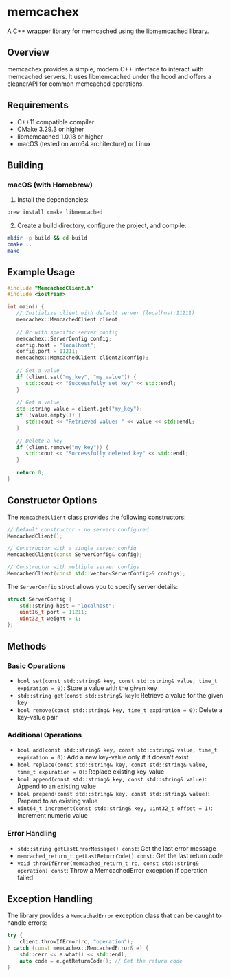 # memcachex

A C++ wrapper library for memcached using the libmemcached library.

## Overview

memcachex provides a simple, modern C++ interface to interact with memcached servers. It uses libmemcached under the hood and offers a cleanerAPI for common memcached operations.

## Requirements

- C++11 compatible compiler
- CMake 3.29.3 or higher
- libmemcached 1.0.18 or higher
- macOS (tested on arm64 architecture) or Linux

## Building

### macOS (with Homebrew)

1. Install the dependencies:

```bash
brew install cmake libmemcached
```

2. Create a build directory, configure the project, and compile:

```bash
mkdir -p build && cd build
cmake ..
make
```

## Example Usage

```cpp
#include "MemcachedClient.h"
#include <iostream>

int main() {
   // Initialize client with default server (localhost:11211)
   memcachex::MemcachedClient client;
   
   // Or with specific server config
   memcachex::ServerConfig config;
   config.host = "localhost";
   config.port = 11211;
   memcachex::MemcachedClient client2(config);
   
   // Set a value
   if (client.set("my_key", "my_value")) {
      std::cout << "Successfully set key" << std::endl;
   }
   
   // Get a value
   std::string value = client.get("my_key");
   if (!value.empty()) {
      std::cout << "Retrieved value: " << value << std::endl;
   }
   
   // Delete a key
   if (client.remove("my_key")) {
      std::cout << "Successfully deleted key" << std::endl;
   }
   
   return 0;
}
```

## Constructor Options

The `MemcachedClient` class provides the following constructors:

```cpp
// Default constructor - no servers configured
MemcachedClient();

// Constructor with a single server config
MemcachedClient(const ServerConfig& config);

// Constructor with multiple server configs
MemcachedClient(const std::vector<ServerConfig>& configs);
```

The `ServerConfig` struct allows you to specify server details:

```cpp
struct ServerConfig {
    std::string host = "localhost";
    uint16_t port = 11211;
    uint32_t weight = 1;
};
```

## Methods

### Basic Operations

- `bool set(const std::string& key, const std::string& value, time_t expiration = 0)`: Store a value with the given key
- `std::string get(const std::string& key)`: Retrieve a value for the given key
- `bool remove(const std::string& key, time_t expiration = 0)`: Delete a key-value pair

### Additional Operations

- `bool add(const std::string& key, const std::string& value, time_t expiration = 0)`: Add a new key-value only if it doesn't exist
- `bool replace(const std::string& key, const std::string& value, time_t expiration = 0)`: Replace existing key-value
- `bool append(const std::string& key, const std::string& value)`: Append to an existing value
- `bool prepend(const std::string& key, const std::string& value)`: Prepend to an existing value
- `uint64_t increment(const std::string& key, uint32_t offset = 1)`: Increment numeric value

### Error Handling

- `std::string getLastErrorMessage() const`: Get the last error message
- `memcached_return_t getLastReturnCode() const`: Get the last return code
- `void throwIfError(memcached_return_t rc, const std::string& operation) const`: Throw a MemcachedError exception if operation failed

## Exception Handling

The library provides a `MemcachedError` exception class that can be caught to handle errors:

```cpp
try {
    client.throwIfError(rc, "operation");
} catch (const memcachex::MemcachedError& e) {
    std::cerr << e.what() << std::endl;
    auto code = e.getReturnCode(); // Get the return code
}
```
